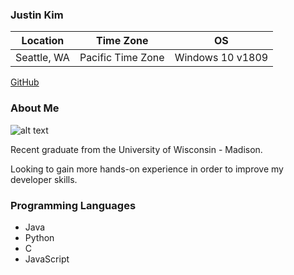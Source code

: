 ### Justin Kim

| Location    | Time Zone         | OS               |
| ----------- | ----------------- | ---------------- |
| Seattle, WA | Pacific Time Zone | Windows 10 v1809 |

[GitHub](https://github.com/kjong)

### About Me
![alt text](https://upload.wikimedia.org/wikipedia/commons/thumb/e/e5/Wisconsin_Badgers_logo.svg/200px-Wisconsin_Badgers_logo.svg.png)

Recent graduate from the University of Wisconsin - Madison.

Looking to gain more hands-on experience in order to improve my developer skills.


### Programming Languages
* Java
* Python
* C
* JavaScript
